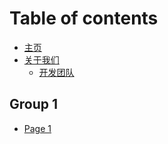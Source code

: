 # Table of contents

* [主页](README.md)
* [关于我们](guan-yu-wo-men/README.md)
  * [开发团队](关于我们/开发团队.md)

## Group 1

* [Page 1](group-1/page-1.md)
